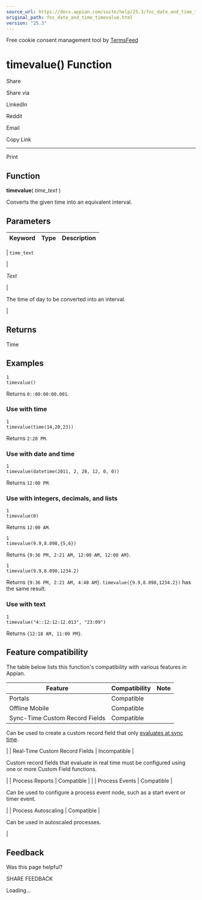 ```yaml
---
source_url: https://docs.appian.com/suite/help/25.3/fnc_date_and_time_timevalue.html
original_path: fnc_date_and_time_timevalue.html
version: "25.3"
---
```


Free cookie consent management tool by [TermsFeed](https://www.termsfeed.com/)

# timevalue() Function

Share

Share via

LinkedIn

Reddit

Email

Copy Link

* * *

Print

## Function

**timevalue**( _time\_text_ )

Converts the given time into an equivalent interval.

## Parameters

| Keyword | Type | Description |
| --- | --- | --- |
|
`time_text`

 |

_Text_

 |

The time of day to be converted into an interval.

 |

## Returns

Time

## Examples

```
1
timevalue()
```

Returns `0::00:00:00.001`.

### Use with time

```
1
timevalue(time(14,20,23))
```

Returns `2:20 PM`.

### Use with date and time

```
1
timevalue(datetime(2011, 2, 28, 12, 0, 0))
```

Returns `12:00 PM`.

### Use with integers, decimals, and lists

```
1
timevalue(0)
```

Returns `12:00 AM`.

```
1
timevalue(9.9,8.098,{5,6})
```

Returns `{9:36 PM, 2:21 AM, 12:00 AM, 12:00 AM}`.

```
1
timevalue(9.9,8.098,1234.2)
```

Returns `{9:36 PM, 2:21 AM, 4:48 AM}`. `timevalue({9.9,8.098,1234.2})` has the same result.

### Use with text

```
1
timevalue("4::12:12:12.013", "23:09")
```

Returns `{12:18 AM, 11:09 PM}`.

## Feature compatibility

The table below lists this function's compatibility with various features in Appian.

| Feature | Compatibility | Note |
| --- | --- | --- |
| Portals | Compatible |  |
| Offline Mobile | Compatible |  |
| Sync-Time Custom Record Fields | Compatible |
Can be used to create a custom record field that only [evaluates at sync time](custom-record-fields.html#prodlink-sync-time-evaluations).

 |
| Real-Time Custom Record Fields | Incompatible |

Custom record fields that evaluate in real time must be configured using one or more Custom Field functions.

 |
| Process Reports | Compatible |  |
| Process Events | Compatible |

Can be used to configure a process event node, such as a start event or timer event.

 |
| Process Autoscaling | Compatible |

Can be used in autoscaled processes.

 |

## Feedback

Was this page helpful?

SHARE FEEDBACK

Loading...
